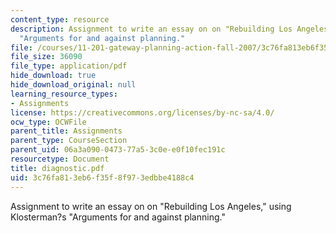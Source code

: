 ```yaml
---
content_type: resource
description: Assignment to write an essay on on "Rebuilding Los Angeles," using Klosterman?s
  "Arguments for and against planning."
file: /courses/11-201-gateway-planning-action-fall-2007/3c76fa813eb6f35f8f973edbbe4188c4_diagnostic.pdf
file_size: 36090
file_type: application/pdf
hide_download: true
hide_download_original: null
learning_resource_types:
- Assignments
license: https://creativecommons.org/licenses/by-nc-sa/4.0/
ocw_type: OCWFile
parent_title: Assignments
parent_type: CourseSection
parent_uid: 06a3a090-0473-77a5-3c0e-e0f10fec191c
resourcetype: Document
title: diagnostic.pdf
uid: 3c76fa81-3eb6-f35f-8f97-3edbbe4188c4
---
```

Assignment to write an essay on on "Rebuilding Los Angeles," using Klosterman?s "Arguments for and against planning."